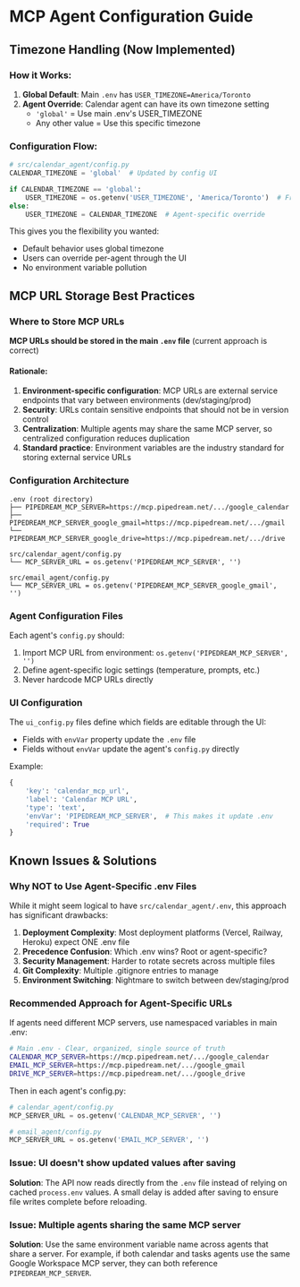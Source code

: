 # MCP Agent Configuration Guide

## Timezone Handling (Now Implemented)

### How it Works:
1. **Global Default**: Main `.env` has `USER_TIMEZONE=America/Toronto`
2. **Agent Override**: Calendar agent can have its own timezone setting
   - `'global'` = Use main .env's USER_TIMEZONE
   - Any other value = Use this specific timezone

### Configuration Flow:
```python
# src/calendar_agent/config.py
CALENDAR_TIMEZONE = 'global'  # Updated by config UI

if CALENDAR_TIMEZONE == 'global':
    USER_TIMEZONE = os.getenv('USER_TIMEZONE', 'America/Toronto')  # From main .env
else:
    USER_TIMEZONE = CALENDAR_TIMEZONE  # Agent-specific override
```

This gives you the flexibility you wanted:
- Default behavior uses global timezone
- Users can override per-agent through the UI
- No environment variable pollution

## MCP URL Storage Best Practices

### Where to Store MCP URLs

**MCP URLs should be stored in the main `.env` file** (current approach is correct)

#### Rationale:
1. **Environment-specific configuration**: MCP URLs are external service endpoints that vary between environments (dev/staging/prod)
2. **Security**: URLs contain sensitive endpoints that should not be in version control
3. **Centralization**: Multiple agents may share the same MCP server, so centralized configuration reduces duplication
4. **Standard practice**: Environment variables are the industry standard for storing external service URLs

### Configuration Architecture

```
.env (root directory)
├── PIPEDREAM_MCP_SERVER=https://mcp.pipedream.net/.../google_calendar
├── PIPEDREAM_MCP_SERVER_google_gmail=https://mcp.pipedream.net/.../gmail
└── PIPEDREAM_MCP_SERVER_google_drive=https://mcp.pipedream.net/.../drive

src/calendar_agent/config.py
└── MCP_SERVER_URL = os.getenv('PIPEDREAM_MCP_SERVER', '')

src/email_agent/config.py
└── MCP_SERVER_URL = os.getenv('PIPEDREAM_MCP_SERVER_google_gmail', '')
```

### Agent Configuration Files

Each agent's `config.py` should:
1. Import MCP URL from environment: `os.getenv('PIPEDREAM_MCP_SERVER', '')`
2. Define agent-specific logic settings (temperature, prompts, etc.)
3. Never hardcode MCP URLs directly

### UI Configuration

The `ui_config.py` files define which fields are editable through the UI:
- Fields with `envVar` property update the `.env` file
- Fields without `envVar` update the agent's `config.py` directly

Example:
```python
{
    'key': 'calendar_mcp_url',
    'label': 'Calendar MCP URL',
    'type': 'text',
    'envVar': 'PIPEDREAM_MCP_SERVER',  # This makes it update .env
    'required': True
}
```

## Known Issues & Solutions

### Why NOT to Use Agent-Specific .env Files

While it might seem logical to have `src/calendar_agent/.env`, this approach has significant drawbacks:

1. **Deployment Complexity**: Most deployment platforms (Vercel, Railway, Heroku) expect ONE .env file
2. **Precedence Confusion**: Which .env wins? Root or agent-specific?
3. **Security Management**: Harder to rotate secrets across multiple files
4. **Git Complexity**: Multiple .gitignore entries to manage
5. **Environment Switching**: Nightmare to switch between dev/staging/prod

### Recommended Approach for Agent-Specific URLs

If agents need different MCP servers, use namespaced variables in main .env:
```bash
# Main .env - Clear, organized, single source of truth
CALENDAR_MCP_SERVER=https://mcp.pipedream.net/.../google_calendar
EMAIL_MCP_SERVER=https://mcp.pipedream.net/.../google_gmail
DRIVE_MCP_SERVER=https://mcp.pipedream.net/.../google_drive
```

Then in each agent's config.py:
```python
# calendar_agent/config.py
MCP_SERVER_URL = os.getenv('CALENDAR_MCP_SERVER', '')

# email_agent/config.py
MCP_SERVER_URL = os.getenv('EMAIL_MCP_SERVER', '')
```

### Issue: UI doesn't show updated values after saving
**Solution**: The API now reads directly from the `.env` file instead of relying on cached `process.env` values. A small delay is added after saving to ensure file writes complete before reloading.

### Issue: Multiple agents sharing the same MCP server
**Solution**: Use the same environment variable name across agents that share a server. For example, if both calendar and tasks agents use the same Google Workspace MCP server, they can both reference `PIPEDREAM_MCP_SERVER`.